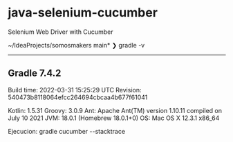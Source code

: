 # java-selenium-cucumber
Selenium Web Driver with Cucumber

~/IdeaProjects/somosmakers main*
❯ gradle -v

------------------------------------------------------------
Gradle 7.4.2
------------------------------------------------------------

Build time:   2022-03-31 15:25:29 UTC
Revision:     540473b8118064efcc264694cbcaa4b677f61041

Kotlin:       1.5.31
Groovy:       3.0.9
Ant:          Apache Ant(TM) version 1.10.11 compiled on July 10 2021
JVM:          18.0.1 (Homebrew 18.0.1+0)
OS:           Mac OS X 12.3.1 x86_64


Ejecucion:
gradle cucumber --stacktrace
